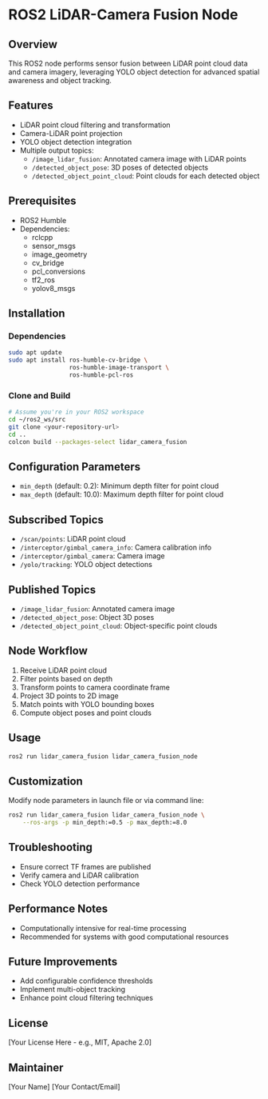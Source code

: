 # ROS2 LiDAR-Camera Fusion Node

## Overview
This ROS2 node performs sensor fusion between LiDAR point cloud data and camera imagery, leveraging YOLO object detection for advanced spatial awareness and object tracking.

## Features
- LiDAR point cloud filtering and transformation
- Camera-LiDAR point projection
- YOLO object detection integration
- Multiple output topics:
  - `/image_lidar_fusion`: Annotated camera image with LiDAR points
  - `/detected_object_pose`: 3D poses of detected objects
  - `/detected_object_point_cloud`: Point clouds for each detected object

## Prerequisites
- ROS2 Humble
- Dependencies:
  - rclcpp
  - sensor_msgs
  - image_geometry
  - cv_bridge
  - pcl_conversions
  - tf2_ros
  - yolov8_msgs
  
## Installation

### Dependencies
```bash
sudo apt update
sudo apt install ros-humble-cv-bridge \
                 ros-humble-image-transport \
                 ros-humble-pcl-ros
```

### Clone and Build
```bash
# Assume you're in your ROS2 workspace
cd ~/ros2_ws/src
git clone <your-repository-url>
cd ..
colcon build --packages-select lidar_camera_fusion
```

## Configuration Parameters
- `min_depth` (default: 0.2): Minimum depth filter for point cloud
- `max_depth` (default: 10.0): Maximum depth filter for point cloud

## Subscribed Topics
- `/scan/points`: LiDAR point cloud
- `/interceptor/gimbal_camera_info`: Camera calibration info
- `/interceptor/gimbal_camera`: Camera image
- `/yolo/tracking`: YOLO object detections

## Published Topics
- `/image_lidar_fusion`: Annotated camera image
- `/detected_object_pose`: Object 3D poses
- `/detected_object_point_cloud`: Object-specific point clouds

## Node Workflow
1. Receive LiDAR point cloud
2. Filter points based on depth
3. Transform points to camera coordinate frame
4. Project 3D points to 2D image
5. Match points with YOLO bounding boxes
6. Compute object poses and point clouds

## Usage
```bash
ros2 run lidar_camera_fusion lidar_camera_fusion_node
```

## Customization
Modify node parameters in launch file or via command line:
```bash
ros2 run lidar_camera_fusion lidar_camera_fusion_node \
    --ros-args -p min_depth:=0.5 -p max_depth:=8.0
```

## Troubleshooting
- Ensure correct TF frames are published
- Verify camera and LiDAR calibration
- Check YOLO detection performance

## Performance Notes
- Computationally intensive for real-time processing
- Recommended for systems with good computational resources

## Future Improvements
- Add configurable confidence thresholds
- Implement multi-object tracking
- Enhance point cloud filtering techniques

## License
[Your License Here - e.g., MIT, Apache 2.0]

## Maintainer
[Your Name]
[Your Contact/Email]
